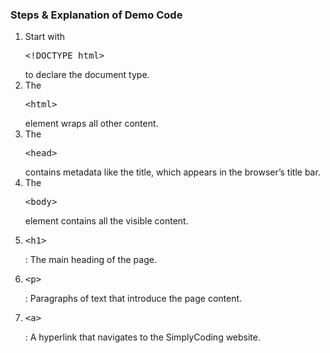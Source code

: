 <section class="info-blue">
    <!-- Comment out sections you don't want -->
    <!--<div class="banner-image"><img class="banner-img" src="https://sc-course-materials.s3.us-west-2.amazonaws.com/frontend-course/assets/html/banner-html5.png"></div>-->
    <!-- end banner image -->
    <div class="main-wrapper">
        <!-- Comment out sections you don't want -->
        <!--<div class="lead-content"><img class="leading-image" src="https://sc-course-materials.s3.us-west-2.amazonaws.com/frontend-course/assets/html/html5-logo-trans.png"></div>-->
        <!-- end leading content -->
        <div class="content-lesson">
            <h3>Steps & Explanation of Demo Code</h3>
            <p>
            <ol>
                <li>Start with <pre class="tag-highlight">&lt;!DOCTYPE html&gt;</pre> to declare the document type.</li>
                <li>The <pre class="tag-highlight">&lt;html&gt;</pre> element wraps all other content.</li>
                <li>The <pre class="tag-highlight">&lt;head&gt;</pre> contains metadata like the title, which appears in the browser’s title bar.</li>
                <li>The <pre class="tag-highlight">&lt;body&gt;</pre> element contains all the visible content.</li>
                <li><pre class="tag-highlight">&lt;h1&gt;</pre>: The main heading of the page.</li>
                <li><pre class="tag-highlight">&lt;p&gt;</pre>: Paragraphs of text that introduce the page content.</li>
                <li><pre class="tag-highlight">&lt;a&gt;</pre>: A hyperlink that navigates to the SimplyCoding website.</li>
            </ol>
            </p>
        </div>
        <!-- Comment out sections you don't want -->
        <!--<div class="trail-content"><img class="leading-image" src="https://sc-course-materials.s3.us-west-2.amazonaws.com/frontend-course/assets/html/html5-logo-trans.png"></div>-->
        <!-- end leading content -->
    </div>
    <!-- Comment out sections you don't want -->
    <!--<div class="banner-image"><img class="banner-img" src="https://sc-course-materials.s3.us-west-2.amazonaws.com/frontend-course/assets/html/banner-html5.png"></div>-->
    <!-- end bottom banner -->
</section>